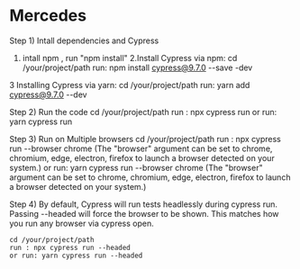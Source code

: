 # Mercedes

Step 1) Intall dependencies and Cypress

  1. intall npm , run "npm install"
  2.Install Cypress via npm:
     cd /your/project/path
     run: npm install cypress@9.7.0 --save -dev
  
  3 Installing Cypress via yarn:
     cd /your/project/path
     run: yarn add cypress@9.7.0 --dev
     
Step 2) Run the code
    cd /your/project/path
    run : npx cypress run
    or run: yarn cypress run
    
Step 3) Run on Multiple browsers
    cd /your/project/path
    run : npx cypress run --browser chrome (The "browser" argument can be set to chrome, chromium, edge, electron, firefox to launch a browser detected on your system.)
    or run: yarn cypress run --browser chrome (The "browser" argument can be set to chrome, chromium, edge, electron, firefox to launch a browser detected on your system.)
    
Step 4) By default, Cypress will run tests headlessly during cypress run.
        Passing --headed will force the browser to be shown. This matches how you run any browser via cypress open. 
        
    cd /your/project/path
    run : npx cypress run --headed
    or run: yarn cypress run --headed
       
